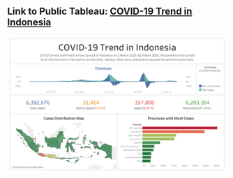 ## Link to Public Tableau: [COVID-19 Trend in Indonesia](https://public.tableau.com/app/profile/elmoallistair/viz/COVID-19TrendinIndonesia/Dashboard)

![preview](COVID-19_Trend_in_Indonesia.png)